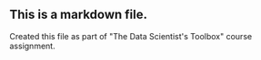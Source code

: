 ## This is a markdown file.
Created this file as part of "The Data Scientist's Toolbox" course assignment.
